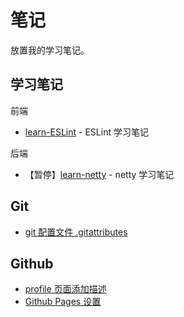 # 笔记

放置我的学习笔记。

## 学习笔记

前端

- [learn-ESLint](./docs/ESLint/ESLint%20%E5%AD%A6%E4%B9%A0%E7%AC%94%E8%AE%B0.md) - ESLint 学习笔记

后端

- 【暂停】[learn-netty](https://github.com/LawssssCat/learn-netty) - netty 学习笔记

## Git

- [git 配置文件 .gitattributes](./docs/Git/git_gitattributes.md)

## Github

- [profile 页面添加描述](./docs/Github/github_profile.md)
- [Github Pages 设置](./docs/Github/github_pages.md)
